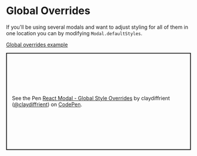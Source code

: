 # Global Overrides

If you'll be using several modals and want to adjust styling for all of them in one location you can by modifying `Modal.defaultStyles`.

[Global overrides example](https://codepen.io/claydiffrient/pen/pNXgqQ)

<p class="codepen" data-height="265" data-theme-id="dark" data-default-tab="js,result" data-user="claydiffrient" data-slug-hash="pNXgqQ" style="height: 265px; box-sizing: border-box; display: flex; align-items: center; justify-content: center; border: 2px solid; margin: 1em 0; padding: 1em;" data-pen-title="React Modal - Global Style Overrides">
  <span>See the Pen <a href="https://codepen.io/claydiffrient/pen/pNXgqQ">
  React Modal - Global Style Overrides</a> by claydiffrient (<a href="https://codepen.io/claydiffrient">@claydiffrient</a>)
  on <a href="https://codepen.io">CodePen</a>.</span>
</p>
<script async src="https://static.codepen.io/assets/embed/ei.js"></script>
